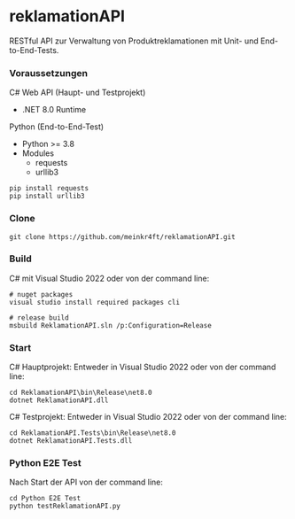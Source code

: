 # reklamationAPI
RESTful API zur Verwaltung von Produktreklamationen mit Unit- und End-to-End-Tests.

### Voraussetzungen
C# Web API (Haupt- und Testprojekt)
- .NET 8.0 Runtime

Python (End-to-End-Test)
- Python >= 3.8
- Modules
  - requests
  - urllib3
```console
pip install requests
pip install urllib3
```

### Clone
```console
git clone https://github.com/meinkr4ft/reklamationAPI.git
```

### Build
C# mit Visual Studio 2022 oder von der command line:
```console
# nuget packages
visual studio install required packages cli

# release build
msbuild ReklamationAPI.sln /p:Configuration=Release
```

### Start
C# Hauptprojekt:
Entweder in Visual Studio 2022 oder von der command line:
```console
cd ReklamationAPI\bin\Release\net8.0
dotnet ReklamationAPI.dll
```

C# Testprojekt:
Entweder in Visual Studio 2022 oder von der command line:
```console
cd ReklamationAPI.Tests\bin\Release\net8.0
dotnet ReklamationAPI.Tests.dll
```

### Python E2E Test
Nach Start der API von der command line:
```console
cd Python E2E Test
python testReklamationAPI.py
```


